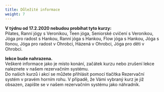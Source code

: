```yaml
---
title: Důležité informace
weight: 7
---
```

**V týdnu od 17.2.2020 nebudou probíhat tyto kurzy:**\
Pilates, Ranní jógy s Veronikou, Teen jóga, Seniorské cvičení s Veronikou, Jóga pro radost s Hankou, Ranní jóga s Hankou, Flow jóga s Hankou, Jóga s Ilonou,  Jóga pro radost v Ohrobci, Házená v Ohrobci, Jóga pro děti v Ohrobci.

 **lekce bude nahrazena.**\
Veškeré informace jako je místo konání, začátek kurzu nebo zrušení lekce naleznete v našem rezervačním systému.\
Do našich kurzů i akcí se můžete přihlásit pomocí tlačítka Rezervační systém v pravém horním rohu. V případě, že Vámi vybraný kurz je již obsazen, zapište se v našem rezervačním systému jako náhradník.
